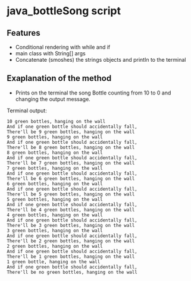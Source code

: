 
# java_bottleSong script


## Features

- Conditional rendering with while and if
- main class with String[] args
- Concatenate (smoshes) the strings objects and printIn to the terminal



## Exaplanation of the method

- Prints on the terminal the song Bottle counting from 10 to 0 and changing the output message.

Terminal output:

```
10 green bottles, hanging on the wall
And if one green bottle should accidentally fall,
There'll be 9 green bottles, hanging on the wall
9 green bottles, hanging on the wall
And if one green bottle should accidentally fall,
There'll be 8 green bottles, hanging on the wall
8 green bottles, hanging on the wall
And if one green bottle should accidentally fall,
There'll be 7 green bottles, hanging on the wall
7 green bottles, hanging on the wall
And if one green bottle should accidentally fall,
There'll be 6 green bottles, hanging on the wall
6 green bottles, hanging on the wall
And if one green bottle should accidentally fall,
There'll be 5 green bottles, hanging on the wall
5 green bottles, hanging on the wall
And if one green bottle should accidentally fall,
There'll be 4 green bottles, hanging on the wall
4 green bottles, hanging on the wall
And if one green bottle should accidentally fall,
There'll be 3 green bottles, hanging on the wall
3 green bottles, hanging on the wall
And if one green bottle should accidentally fall,
There'll be 2 green bottles, hanging on the wall
2 green bottles, hanging on the wall
And if one green bottle should accidentally fall,
There'll be 1 green bottles, hanging on the wall
1 green bottle, hanging on the wall
And if one green bottle should accidentally fall,
There'll be no green bottles, hanging on the wall
```

